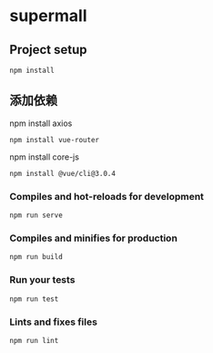 # supermall

## Project setup
```
npm install
```
## 添加依赖
npm install axios
```
npm install vue-router
```
npm install core-js
```
npm install @vue/cli@3.0.4
```

### Compiles and hot-reloads for development
```
npm run serve
```

### Compiles and minifies for production
```
npm run build
```

### Run your tests
```
npm run test
```

### Lints and fixes files
```
npm run lint
```
